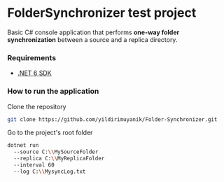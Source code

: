 # FolderSynchronizer test project
Basic C# console application that performs **one-way folder synchronization** between a source and a replica directory.

### Requirements
- [.NET 6 SDK](https://dotnet.microsoft.com/download/dotnet/6.0)

### How to run the application

Clone the repository
```bash
git clone https://github.com/yildirimuyanik/Folder-Synchronizer.git
```

Go to the project's root folder 
```bash
dotnet run 
  --source C:\\MySourceFolder 
  --replica C:\\MyReplicaFolder
  --interval 60 
  --log C:\\MysyncLog.txt
```
